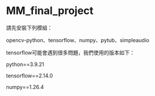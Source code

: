 # MM_final_project

請先安裝下列模組：

opencv-python、tensorflow、numpy、pytub、simpleaudio

tensorflow可能會遇到很多問題，我們使用的版本如下：

python==3.9.21

tensorflow==2.14.0

numpy==1.26.4

